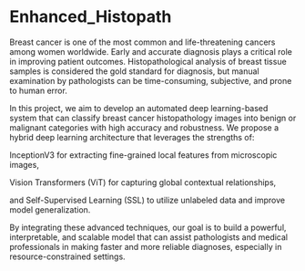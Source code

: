 # Enhanced_Histopath
Breast cancer is one of the most common and life-threatening cancers among women worldwide. Early and accurate diagnosis plays a critical role in improving patient outcomes. Histopathological analysis of breast tissue samples is considered the gold standard for diagnosis, but manual examination by pathologists can be time-consuming, subjective, and prone to human error.

In this project, we aim to develop an automated deep learning-based system that can classify breast cancer histopathology images into benign or malignant categories with high accuracy and robustness. We propose a hybrid deep learning architecture that leverages the strengths of:

InceptionV3 for extracting fine-grained local features from microscopic images,

Vision Transformers (ViT) for capturing global contextual relationships,

and Self-Supervised Learning (SSL) to utilize unlabeled data and improve model generalization.

By integrating these advanced techniques, our goal is to build a powerful, interpretable, and scalable model that can assist pathologists and medical professionals in making faster and more reliable diagnoses, especially in resource-constrained settings.
